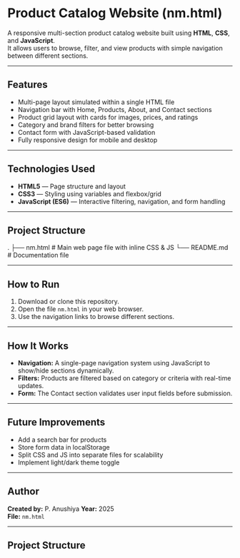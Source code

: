 # Product Catalog Website (nm.html)

A responsive multi-section product catalog website built using **HTML**, **CSS**, and **JavaScript**.  
It allows users to browse, filter, and view products with simple navigation between different sections.

---

## Features

- Multi-page layout simulated within a single HTML file
- Navigation bar with Home, Products, About, and Contact sections
- Product grid layout with cards for images, prices, and ratings
- Category and brand filters for better browsing
- Contact form with JavaScript-based validation
- Fully responsive design for mobile and desktop

---

## Technologies Used

- **HTML5** — Page structure and layout  
- **CSS3** — Styling using variables and flexbox/grid  
- **JavaScript (ES6)** — Interactive filtering, navigation, and form handling  

---
## Project Structure

.
├── nm.html # Main web page file with inline CSS & JS
└── README.md # Documentation file

---

## How to Run

1. Download or clone this repository.
2. Open the file `nm.html` in your web browser.
3. Use the navigation links to browse different sections.

---

## How It Works

- **Navigation:** A single-page navigation system using JavaScript to show/hide sections dynamically.  
- **Filters:** Products are filtered based on category or criteria with real-time updates.  
- **Form:** The Contact section validates user input fields before submission.  

---

## Future Improvements

- Add a search bar for products  
- Store form data in localStorage  
- Split CSS and JS into separate files for scalability  
- Implement light/dark theme toggle  

---

## Author

**Created by:** P. Anushiya
**Year:** 2025  
**File:** `nm.html`

---

## Project Structure
